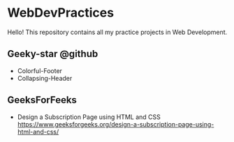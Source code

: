# WebDevPractices

Hello!
This repository contains all my practice projects in Web Development.

## Geeky-star @github
* Colorful-Footer
* Collapsing-Header

## GeeksForFeeks
* Design a Subscription Page using HTML and CSS
https://www.geeksforgeeks.org/design-a-subscription-page-using-html-and-css/
